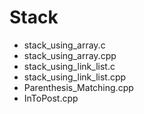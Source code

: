 # Stack

- stack_using_array.c
- stack_using_array.cpp
- stack_using_link_list.c
- stack_using_link_list.cpp
- Parenthesis_Matching.cpp
- InToPost.cpp
